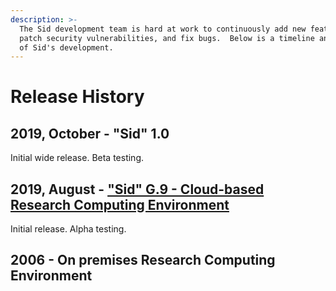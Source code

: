 ```yaml
---
description: >-
  The Sid development team is hard at work to continuously add new features,
  patch security vulnerabilities, and fix bugs.  Below is a timeline and history
  of Sid's development.
---
```


# Release History

## 2019, October - "Sid" 1.0

Initial wide release.  Beta testing.

## 2019, August - ["Sid" G.9 - Cloud-based Research Computing Environment](https://github.com/hmdc/sid/releases/tag/G.9)

Initial release.  Alpha testing.

## 2006 - On premises Research Computing Environment

